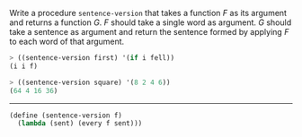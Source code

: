 Write a procedure `sentence-version` that takes a function *F* as its argument and returns a function *G*. *F* should take a single word as argument. *G* should take a sentence as argument and return the sentence formed by applying *F* to each word of that argument.

~~~ scheme
> ((sentence-version first) '(if i fell))
(i i f)

> ((sentence-version square) '(8 2 4 6))
(64 4 16 36)
~~~

***

~~~ scheme
(define (sentence-version f)
  (lambda (sent) (every f sent)))
~~~